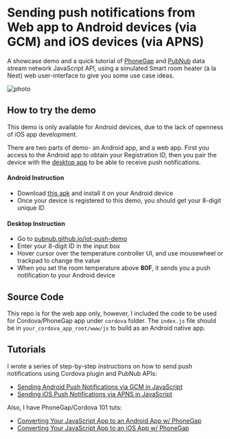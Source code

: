 # Sending push notifications from Web app to Android devices (via GCM) and iOS devices (via APNS)

A showcase demo and a quick tutorial of [PhoneGap][pg] and [PubNub][pubnub] data stream network JavaScript API, using a simulated Smart room heater (à la Nest) web user-interface to give you some use case ideas.

![photo](https://raw.githubusercontent.com/pubnub/iot-push-demo/gh-pages/push-demo-photo.jpg)

## How to try the demo

This demo is only available for Android devices, due to the lack of openness of iOS app development.

There are two parts of demo- an Android app, and a web app.
First you access to the Android app to obtain your Registration ID, then you pair the device with the [desktop app][desktop] to be able to receive push notifications.

#### Android Instruction

 - Download [this apk][apk] and install it on your Android device 
 - Once your device is registered to this demo, you should get your 8-digit unique ID

#### Desktop Instruction

 - Go to [pubnub.github.io/iot-push-demo][desktop]
 - Enter your 8-digit ID in the input box
 - Hover cursor over the temperature controller UI, and use mousewheel or trackpad to change the value
 - When you set the room temperature above **80F**, it sends you a push notification to your Android device


## Source Code

This repo is for the web app only, however, I included the code to be used for Cordova/PhoneGap app under `cordova` folder.
The `index.js` file should be in `your_cordova_app_root/www/js` to build as an Android native app.

## Tutorials

I wrote a series of step-by-step instructions on how to send push notifications using Cordova plugin and PubNub APIs:

 - [Sending Android Push Notifications via GCM in JavaScript][cordova-gcm]
 - [Sending iOS Push Notifications via APNS in JavaScript][cordova-apns]

Also, I have PhoneGap/Cordova 101 tuts:

 - [Converting Your JavaScript App to an Android App w/ PhoneGap][cordova-blog-1]
 - [Converting Your JavaScript App to an iOS App w/ PhoneGap][cordova-blog-2]


[pg]: http://phonegap.com
[pubnub]: http://www.pubnub.com/docs/javascript/javascript-sdk.html
[desktop]: https://pubnub.github.io/iot-push-demo
[apk]: https://github.com/pubnub/iot-push-demo/releases/tag/0.1
[cordova-apns]: http://www.pubnub.com/blog/sending-ios-push-notifications-via-apns-javascript-using-apns-phonegap/
[cordova-gcm]: http://www.pubnub.com/blog/sending-android-push-notifications-via-gcm-javascript-using-phonegap/
[cordova-blog-1]: http://www.pubnub.com/blog/how-to-convert-your-javascript-app-into-an-android-app-with-phonegap/
[cordova-blog-2]: http://www.pubnub.com/blog/converting-your-javascript-app-to-an-ios-app-w-phonegap/

